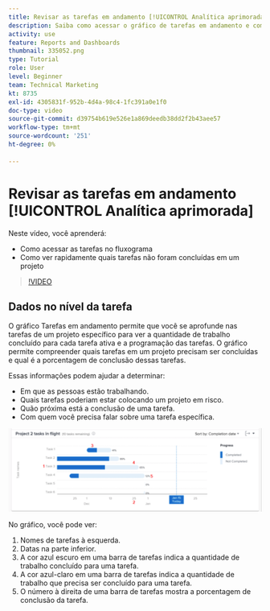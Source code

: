 ```yaml
---
title: Revisar as tarefas em andamento [!UICONTROL Analítica aprimorada]
description: Saiba como acessar o gráfico de tarefas em andamento e como ver rapidamente quais tarefas não foram concluídas em um projeto, tudo no Workfront.
activity: use
feature: Reports and Dashboards
thumbnail: 335052.png
type: Tutorial
role: User
level: Beginner
team: Technical Marketing
kt: 8735
exl-id: 4305831f-952b-4d4a-98c4-1fc391a0e1f0
doc-type: video
source-git-commit: d39754b619e526e1a869deedb38dd2f2b43aee57
workflow-type: tm+mt
source-wordcount: '251'
ht-degree: 0%

---
```


# Revisar as tarefas em andamento [!UICONTROL Analítica aprimorada]

Neste vídeo, você aprenderá:

* Como acessar as tarefas no fluxograma
* Como ver rapidamente quais tarefas não foram concluídas em um projeto

>[!VIDEO](https://video.tv.adobe.com/v/335052/?quality=12)

## Dados no nível da tarefa

O gráfico Tarefas em andamento permite que você se aprofunde nas tarefas de um projeto específico para ver a quantidade de trabalho concluído para cada tarefa ativa e a programação das tarefas. O gráfico permite compreender quais tarefas em um projeto precisam ser concluídas e qual é a porcentagem de conclusão dessas tarefas.

Essas informações podem ajudar a determinar:

* Em que as pessoas estão trabalhando.
* Quais tarefas poderiam estar colocando um projeto em risco.
* Quão próxima está a conclusão de uma tarefa.
* Com quem você precisa falar sobre uma tarefa específica.

![Uma imagem que mostra uma tarefa no fluxograma com números nas áreas descritas abaixo](assets/section-2-11.png)

No gráfico, você pode ver:

1. Nomes de tarefas à esquerda.
1. Datas na parte inferior.
1. A cor azul escuro em uma barra de tarefas indica a quantidade de trabalho concluído para uma tarefa.
1. A cor azul-claro em uma barra de tarefas indica a quantidade de trabalho que precisa ser concluído para uma tarefa.
1. O número à direita de uma barra de tarefas mostra a porcentagem de conclusão da tarefa.
